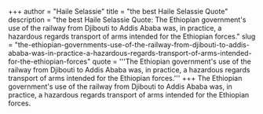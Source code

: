 +++
author = "Haile Selassie"
title = "the best Haile Selassie Quote"
description = "the best Haile Selassie Quote: The Ethiopian government's use of the railway from Djibouti to Addis Ababa was, in practice, a hazardous regards transport of arms intended for the Ethiopian forces."
slug = "the-ethiopian-governments-use-of-the-railway-from-djibouti-to-addis-ababa-was-in-practice-a-hazardous-regards-transport-of-arms-intended-for-the-ethiopian-forces"
quote = '''The Ethiopian government's use of the railway from Djibouti to Addis Ababa was, in practice, a hazardous regards transport of arms intended for the Ethiopian forces.'''
+++
The Ethiopian government's use of the railway from Djibouti to Addis Ababa was, in practice, a hazardous regards transport of arms intended for the Ethiopian forces.
